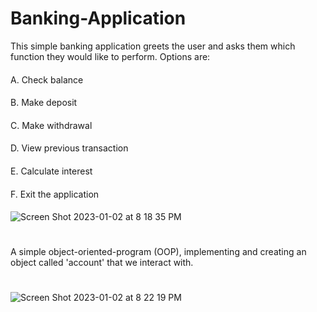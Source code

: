 # Banking-Application

This simple banking application greets the user and asks them which function they would like to perform. Options are:
####
A. Check balance 
####
B. Make deposit
####
C. Make withdrawal 
####
D. View previous transaction
####
E. Calculate interest
####
F. Exit the application
####
![Screen Shot 2023-01-02 at 8 18 35 PM](https://user-images.githubusercontent.com/72527380/210289498-632874a5-58fc-478b-bdd7-4c3aec8febff.png)
#
A simple object-oriented-program (OOP), implementing and creating an object called 'account' that we interact with.
#
![Screen Shot 2023-01-02 at 8 22 19 PM](https://user-images.githubusercontent.com/72527380/210289507-e360e69d-69db-4d33-82eb-1478c90b4c9e.png)


